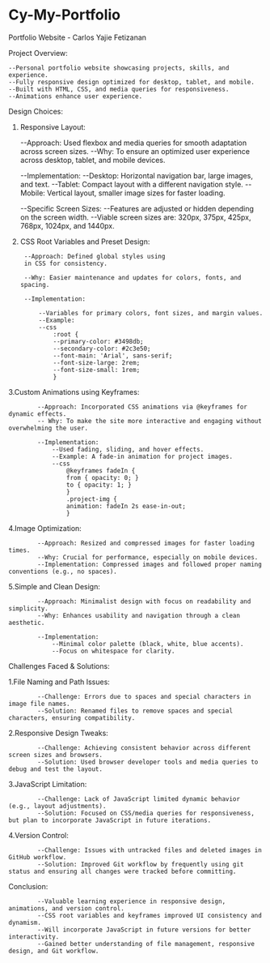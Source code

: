 # Cy-My-Portfolio

Portfolio Website - Carlos Yajie Fetizanan

Project Overview:

    --Personal portfolio website showcasing projects, skills, and experience.
    --Fully responsive design optimized for desktop, tablet, and mobile.
    --Built with HTML, CSS, and media queries for responsiveness.
    --Animations enhance user experience.


Design Choices:

1. Responsive Layout:

    --Approach: Used flexbox and media queries for smooth adaptation across screen sizes.
    --Why: To ensure an optimized user experience across desktop, tablet, and mobile devices.

    --Implementation:
        --Desktop: Horizontal navigation bar, large images, and text.
        --Tablet: Compact layout with a different navigation style.
        --Mobile: Vertical layout, smaller image sizes for faster loading.

    --Specific Screen Sizes:
        --Features are adjusted or hidden depending on the screen width.
        --Viable screen sizes are: 320px, 375px, 425px, 768px, 1024px, and 1440px.

2. CSS Root Variables and Preset Design:

        --Approach: Defined global styles using
        in CSS for consistency.

        --Why: Easier maintenance and updates for colors, fonts, and spacing.

        --Implementation:

            --Variables for primary colors, font sizes, and margin values.
            --Example:
            --css
                :root {
                --primary-color: #3498db;
                --secondary-color: #2c3e50;
                --font-main: 'Arial', sans-serif;
                --font-size-large: 2rem;
                --font-size-small: 1rem;
                }

3.Custom Animations using Keyframes:

            --Approach: Incorporated CSS animations via @keyframes for dynamic effects.
            -- Why: To make the site more interactive and engaging without overwhelming the user.

            --Implementation:
                --Used fading, sliding, and hover effects.
                --Example: A fade-in animation for project images.
                --css
                    @keyframes fadeIn {
                    from { opacity: 0; }
                    to { opacity: 1; }
                    }
                    .project-img {
                    animation: fadeIn 2s ease-in-out;
                    }

4.Image Optimization:

            --Approach: Resized and compressed images for faster loading times.
            --Why: Crucial for performance, especially on mobile devices.
            --Implementation: Compressed images and followed proper naming conventions (e.g., no spaces).

5.Simple and Clean Design:

            --Approach: Minimalist design with focus on readability and simplicity.
            --Why: Enhances usability and navigation through a clean aesthetic.

            --Implementation:
                --Minimal color palette (black, white, blue accents).
                --Focus on whitespace for clarity.


Challenges Faced & Solutions:

1.File Naming and Path Issues:

            --Challenge: Errors due to spaces and special characters in image file names.
            --Solution: Renamed files to remove spaces and special characters, ensuring compatibility.

2.Responsive Design Tweaks:

            --Challenge: Achieving consistent behavior across different screen sizes and browsers.
            --Solution: Used browser developer tools and media queries to debug and test the layout.

3.JavaScript Limitation:

            --Challenge: Lack of JavaScript limited dynamic behavior (e.g., layout adjustments).
            --Solution: Focused on CSS/media queries for responsiveness, but plan to incorporate JavaScript in future iterations.

4.Version Control:

            --Challenge: Issues with untracked files and deleted images in GitHub workflow.
            --Solution: Improved Git workflow by frequently using git status and ensuring all changes were tracked before committing.

Conclusion:

            --Valuable learning experience in responsive design, animations, and version control.
            --CSS root variables and keyframes improved UI consistency and dynamism.
            --Will incorporate JavaScript in future versions for better interactivity.
            --Gained better understanding of file management, responsive design, and Git workflow.